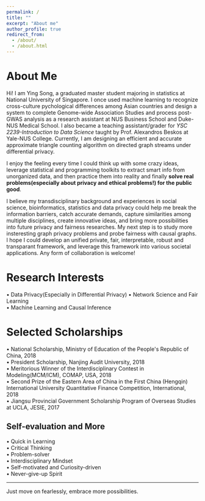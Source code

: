 ```yaml
---
permalink: /
title: ""
excerpt: "About me"
author_profile: true
redirect_from: 
  - /about/
  - /about.html
---
```


About Me
====== 
Hi! I am Ying Song, a graduated master student majoring in statistics at National University of Singapore. I once used machine learning to recognize cross-culture pychological differences among Asian countries and design a system to complete Genome-wide Association Studies and process post-GWAS analysis as a research assistant at NUS Business School and Duke-NUS Medical School. I also became a teaching assistant/grader for _YSC 2239-Introduction to Data Science_ taught by Prof. Alexandros Beskos at Yale-NUS College. Currently, I am designing an efficient and accurate approximate triangle counting algorithm on directed graph streams under differential privacy.   
  
I enjoy the feeling every time I could think up with some crazy ideas, leverage statistical and programming toolkits to extract smart info from unorganized data, and then practice them into reality and finally **solve real problems(especially about privacy and ethical problems!) for the public good**.    
  
I believe my transdisciplinary background and experiences in social science, bioinformatics, statistics and data privacy could help me break the information barriers, catch accurate demands, capture similarities among multiple disciplines, create innovative ideas, and bring more possibilities into future privacy and fairness researches. My next step is to study more insteresting graph privacy problems and probe fairness with causal graphs. I hope I could develop an unified private, fair, interpretable, robust and transparant framework, and leverage this framework into various societal applications. Any form of collaboration is welcome!   

Research Interests
======
• Data Privacy(Especially in Differential Privacy)
• Network Science and Fair Learning  
• Machine Learning and Causal Inference  

Selected Scholarships
======
• National Scholarship, Ministry of Education of the People's Republic of China, 2018  
• President Scholarship, Nanjing Audit University, 2018  
• Meritorious Winner of the Interdisciplinary Contest in Modeling(MCM/ICM), COMAP, USA, 2018  
• Second Prize of the Eastern Area of China in the First China (Hengqin) International University Quantitative Finance Competition, International, 2018  
• Jiangsu Provincial Government Scholarship Program of Overseas Studies at UCLA, JESIE, 2017  

Self-evaluation and More
------
• Quick in Learning  
• Critical Thinking  
• Problem-solver  
• Interdisciplinary Mindset  
• Self-motivated and Curiosity-driven  
• Never-give-up Spirit  

------
Just move on fearlessly, embrace more possibilities.

